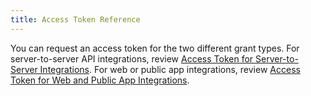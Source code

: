 ```yaml
---
title: Access Token Reference
---
```


You can request an access token for the two different grant types. For server-to-server API integrations, review [Access Token for Server-to-Server Integrations](https://developer.salesforce.com/docs/atlas.en-us.mc-app-development.meta/mc-app-development/access-token-s2s.htm). For web or public app integrations, review [Access Token for Web and Public App Integrations](https://developer.salesforce.com/docs/atlas.en-us.mc-app-development.meta/mc-app-development/access-token-app.htm).
